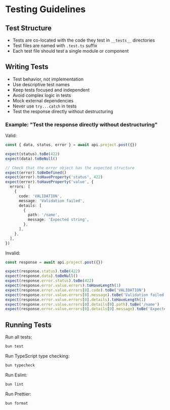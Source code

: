 # Testing Guidelines

## Test Structure

- Tests are co-located with the code they test in `__tests__` directories
- Test files are named with `.test.ts` suffix
- Each test file should test a single module or component

## Writing Tests

- Test behavior, not implementation
- Use descriptive test names
- Keep tests focused and independent
- Avoid complex logic in tests
- Mock external dependencies
- Never use `try...catch` in tests
- Test the response directly without destructuring

### Example: "Test the response directly without destructuring"
Valid:
```ts
const { data, status, error } = await api.project.post({})

expect(status).toBe(422)
expect(data).toBeNull()

// Check that the error object has the expected structure
expect(error).toBeDefined()
expect(error).toHaveProperty('status', 422)
expect(error).toHaveProperty('value', {
  errors: [
    {
      code: 'VALIDATION',
      message: 'Validation failed',
      details: [
        {
          path: '/name',
          message: 'Expected string',
        },
      ],
    },
  ],
})
```

Invalid:
```ts
const response = await api.project.post({})

expect(response.status).toBe(422)
expect(response.data).toBeNull()
expect(response.error.status).toBe(422)
expect(response.error.value.errors).toHaveLength(1)
expect(response.error.value.errors[0].code).toBe('VALIDATION')
expect(response.error.value.errors[0].message).toBe('Validation failed')
expect(response.error.value.errors[0].details).toHaveLength(1)
expect(response.error.value.errors[0].details[0].path).toBe('/name')
expect(response.error.value.errors[0].details[0].message).toBe('Expected string')
```

## Running Tests

Run all tests:
```bash
bun test
```

Run TypeScript type checking:
```bash
bun typecheck
```

Run Eslint:
```bash
bun lint
```

Run Prettier:
```bash
bun format
```

